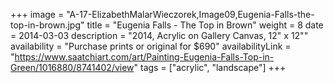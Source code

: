 +++
image = "A-17-ElizabethMalarWieczorek,Image09,Eugenia-Falls-the-top-in-brown.jpg"
title = "Eugenia Falls - The Top in Brown"
weight = 8
date = 2014-03-03
description = "2014, Acrylic on Gallery Canvas, 12\" x 12\""
availability = "Purchase prints or original for $690"
availabilityLink = "https://www.saatchiart.com/art/Painting-Eugenia-Falls-Top-in-Green/1016880/8741402/view"
tags = ["acrylic", "landscape"]
+++
